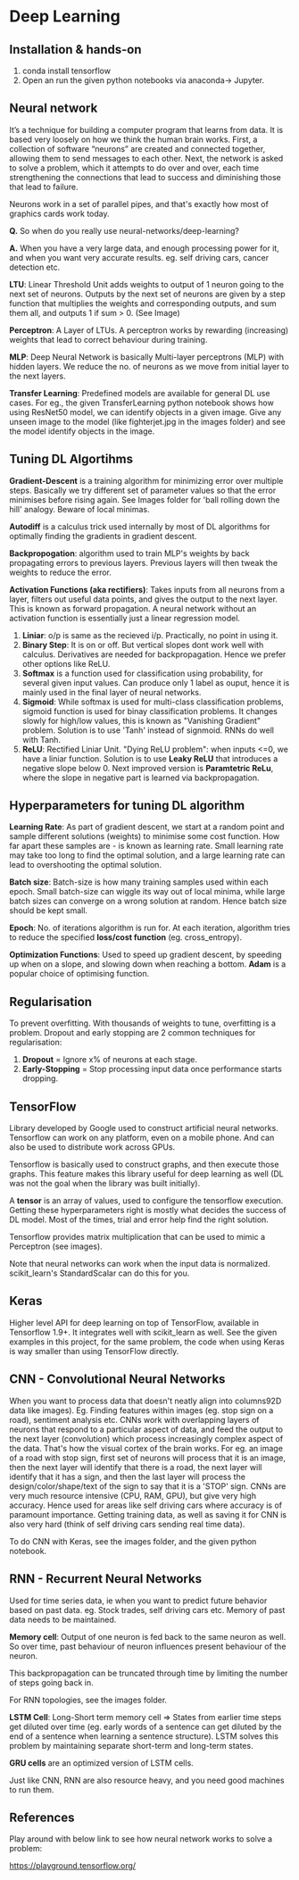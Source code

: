 # Deep Learning

## Installation & hands-on

1. conda install tensorflow
2. Open an run the given python notebooks via anaconda-> Jupyter.

## Neural network

It’s a technique for building a computer program that learns from data. It is based very loosely on how we think the human brain works. First, a collection of software “neurons” are created and connected together, allowing them to send messages to each other. Next, the network is asked to solve a problem, which it attempts to do over and over, each time strengthening the connections that lead to success and diminishing those that lead to failure. 

Neurons work in a set of parallel pipes, and that's exactly how most of graphics cards work today.

**Q.** So when do you really use neural-networks/deep-learning?

**A.** When you have a very large data, and enough processing power for it, and when you want very accurate results. eg. self driving cars, cancer detection etc.

**LTU**: Linear Threshold Unit adds weights to output of 1 neuron going to the next set of neurons. Outputs by the next set of neurons are given by a step function that multiplies the weights and corresponding outputs, and sum them all, and outputs 1 if sum > 0. (See Image) 

**Perceptron**: A Layer of LTUs. A perceptron works by rewarding (increasing) weights that lead to correct behaviour during training.  

**MLP**: Deep Neural Network is basically Multi-layer perceptrons (MLP) with hidden layers. We reduce the no. of neurons as we move from initial layer to the next layers. 

**Transfer Learning**: Predefined models are available for general DL use cases. For eg., the given TransferLearning python notebook shows how using ResNet50 model, we can identify objects in a given image. Give any unseen image to the model (like fighterjet.jpg in the images folder) and see the model identify objects in the image.

## Tuning DL Algortihms

**Gradient-Descent** is a training algorithm for minimizing error over multiple steps. Basically we try different set of parameter values so that the error minimises before rising again. See Images folder for 'ball rolling down the hill' analogy. Beware of local minimas.

**Autodiff** is a calculus trick used internally by most of DL algorithms for optimally finding the gradients in gradient descent.

**Backpropogation**: algorithm used to train MLP's weights by back propagating errors to previous layers. Previous layers will then tweak the weights to reduce the error.

**Activation Functions (aka rectifiers)**: Takes inputs from all neurons from a layer, filters out useful data points, and gives the output to the next layer. This is known as forward propagation. A neural network without an activation function is essentially just a linear regression model.

1. **Liniar**: o/p is same as the recieved i/p. Practically, no point in using it.
2. **Binary Step**: It is on or off. But vertical slopes dont work well with calculus. Derivatives are needed for backpropagation. Hence we prefer other options like ReLU.
2. **Softmax** is a function used for classification using probability, for several given input values. Can produce only 1 label as ouput, hence it is mainly used in the final layer of neural networks.
3. **Sigmoid**: While softmax is used for multi-class classification problems, sigmoid function is used for binay classification problems. It changes slowly for high/low values, this is known as "Vanishing Gradient" problem. Solution is to use 'Tanh' instead of signmoid. RNNs do well with Tanh.
4. **ReLU**: Rectified Liniar Unit. "Dying ReLU problem": when inputs <=0, we have a liniar function. Solution is to use **Leaky ReLU** that introduces a negative slope below 0. Next improved version is **Paramtetric ReLu**, where the slope in negative part is learned via backpropagation.


## Hyperparameters for tuning DL algorithm

**Learning Rate**: As part of gradient descent, we start at a random point and sample different solutions (weights) to minimise some cost function. How far apart these samples are - is known as learning rate. Small learning rate may take too long to find the optimal solution, and a large learning rate can lead to overshooting the optimal solution.

**Batch size**: Batch-size is how many training samples used within each epoch. Small batch-size can wiggle its way out of local minima, while large batch sizes can converge on a wrong solution at random. Hence batch size should be kept small.

**Epoch**: No. of iterations algorithm is run for. At each iteration, algorithm tries to reduce the specified **loss/cost function** (eg. cross_entropy).

**Optimization Functions**: Used to speed up gradient descent, by speeding up when on a slope, and slowing down when reaching a bottom. **Adam** is a popular choice of optimising function.

## Regularisation

To prevent overfitting. With thousands of weights to tune, overfitting is a problem. Dropout and early stopping are 2 common techniques for regularisation:

1. **Dropout** = Ignore x% of neurons at each stage.
2. **Early-Stopping** = Stop processing input data once performance starts dropping.

## TensorFlow
Library developed by Google used to construct artificial neural networks. Tensorflow can work on any platform, even on a mobile phone. And can also be used to distribute work across GPUs.

Tensorflow is basically used to construct graphs, and then execute those graphs. This feature makes this library useful for deep learning as well (DL was not the goal when the library was built initially).

A **tensor** is an array of values, used to configure the tensorflow execution. Getting these hyperparameters right is mostly what decides the success of DL model. Most of the times, trial and error help find the right solution.

Tensorflow provides matrix multiplication that can be used to mimic a Perceptron (see images).

Note that neural networks can work when the input data is normalized. scikit_learn's StandardScalar can do this for you. 

## Keras

Higher level API for deep learning on top of TensorFlow, available in Tensorflow 1.9+. It integrates well with scikit_learn as well. See the given examples in this project, for the same problem, the code when using Keras is way smaller than using TensorFlow directly.

## CNN - Convolutional Neural Networks

When you want to process data that doesn't neatly align into columns92D data like images). Eg. Finding features within images (eg. stop sign on a road), sentiment analysis etc. CNNs work with overlapping layers of neurons that respond to a particular aspect of data, and feed the output to the next layer (convolution) which process increasingly complex aspect of the data. That's how the visual cortex of the brain works. For eg. an image of a road with stop sign, first set of neurons will process that it is an image, then the next layer will identify that there is a road, the next layer will identify that it has a sign, and then the last layer will process the design/color/shape/text of the sign to say that it is a 'STOP' sign. CNNs are very much resource intensive (CPU, RAM, GPU), but give very high accuracy. Hence used for areas like self driving cars where accuracy is of paramount importance. Getting training data, as well as saving it for CNN is also very hard (think of self driving cars sending real time data).

To do CNN with Keras, see the images folder, and the given python notebook.

## RNN - Recurrent Neural Networks

Used for time series data, ie when you want to predict future behavior based on past data. eg. Stock trades, self driving cars etc. Memory of past data needs to be maintained.

**Memory cell**: Output of one neuron is fed back to the same neuron as well. So over time, past behaviour of neuron influences present behaviour of the neuron.

This backpropagation can be truncated through time by limiting the number of steps going back in.

For RNN topologies, see the images folder.

**LSTM Cell**: Long-Short term memory cell => States from earlier time steps get diluted over time (eg. early words of a sentence can get diluted by the end of a sentence when learning a sentence structure). LSTM solves this problem by maintaining separate short-term and long-term states. 

**GRU cells** are an optimized version of LSTM cells.

Just like CNN, RNN are also resource heavy, and you need good machines to run them.



## References

Play around with below link to see how neural network works to solve a problem:

https://playground.tensorflow.org/
